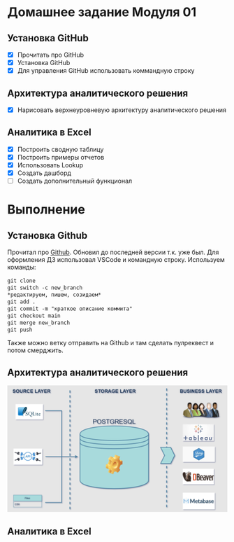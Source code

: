# Домашнее задание Модуля 01
## Установка GitHub
- [x] Прочитать про GitHub
- [x] Установка GitHub
- [x] Для управления GitHub использовать коммандную строку
## Архитектура аналитического решения
- [x] Нарисовать верхнеуровневую архитектуру аналитического решения
## Аналитика в Excel
- [x] Построить сводную таблицу
- [x] Построить примеры отчетов
- [x] Использовать Lookup
- [x] Создать дашборд
- [ ] Создать дополнительный функционал

# Выполнение
## Установка Github
Прочитал про [Github](https://git-scm.com/book/ru/v2). Обновил до последней версии т.к. уже был. Для оформления ДЗ использовал VSCode и командную строку. Используем команды:
```
git clone
git switch -c new_branch
*редактируем, пишем, созидаем*
git add .
git commit -m "краткое описание коммита"
git checkout main
git merge new_branch
git push
 ```
 Также можно ветку отправить на Github и там сделать пулреквест и потом смерджить.
 
## Архитектура аналитического решения
![](https://github.com/mllrd/study/blob/main/DE101/Module01/img/DE-101-Module01.png)

## Аналитика в Excel

